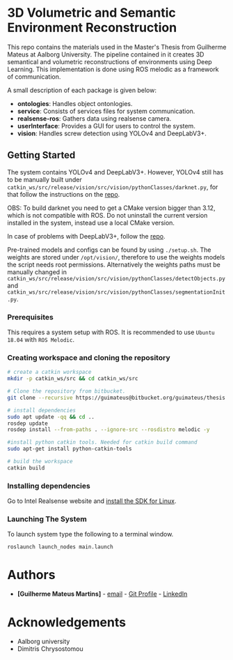 # 3D Volumetric and Semantic Environment Reconstruction

This repo contains the materials used in the Master's Thesis from Guilherme Mateus at Aalborg University. The pipeline contained in it creates 3D semantical and volumetric reconstructions of environments using Deep Learning. This implementation is done using ROS melodic as a framework of communication.

A small description of each package is given below:

  - **ontologies**: Handles object ontonlogies.
  - **service**: Consists of services files for system communication.
  - **realsense-ros**: Gathers data using realsense camera.
  - **userInterface**: Provides a GUI for users to control the system.
  - **vision**: Handles screw detection using YOLOv4 and DeepLabV3+.

## Getting Started

The system contains YOLOv4 and DeepLabV3+. However, YOLOv4 still has to be manually built under ```catkin_ws/src/release/vision/src/vision/pythonClasses/darknet.py```, for that follow the instructions on the [repo](https://github.com/AlexeyAB/darknet).

OBS: To build darknet you need to get a CMake version bigger than 3.12, which is not compatible with ROS. Do not uninstall the current version installed in the system, instead use a local CMake version.


In case of problems with DeepLabV3+, follow the [repo](https://github.com/jfzhang95/pytorch-deeplab-xception).

Pre-trained models and configs can be found by using ```./setup.sh```. The weights are stored under ```/opt/vision/```, therefore to use the weights models the script needs root permissions. Alternatively the weights paths must be manually changed in ```catkin_ws/src/release/vision/src/vision/pythonClasses/detectObjects.py``` and ```catkin_ws/src/release/vision/src/vision/pythonClasses/segmentationInit.py```.


### Prerequisites

This requires a system setup with ROS. It is recommended to use `Ubuntu 18.04` with `ROS Melodic`.

### Creating workspace and cloning the repository

```bash
# create a catkin workspace
mkdir -p catkin_ws/src && cd catkin_ws/src

# Clone the repository from bitbucket.
git clone --recursive https://guimateus@bitbucket.org/guimateus/thesis.git

# install dependencies
sudo apt update -qq && cd ..
rosdep update
rosdep install --from-paths . --ignore-src --rosdistro melodic -y

#install python catkin tools. Needed for catkin build command
sudo apt-get install python-catkin-tools

# build the workspace
catkin build
```

### Installing dependencies

Go to Intel Realsense website and [install the SDK for Linux](https://www.intelrealsense.com/developers/).


### Launching The System

To launch system type the following to a terminal window.

```shell
roslaunch launch_nodes main.launch
```

# Authors

* **[Guilherme Mateus Martins]** - [email](mailto:gmateu16@student.aau.dk)   - [Git Profile](https://bitbucket.org/%7Bba72de4e-9cb6-4e73-89db-24d4d8f12fe7%7D/) - [LinkedIn](https://www.linkedin.com/in/guilherme-mateus-346b58b5/)

# Acknowledgements

* Aalborg university
* Dimitris Chrysostomou